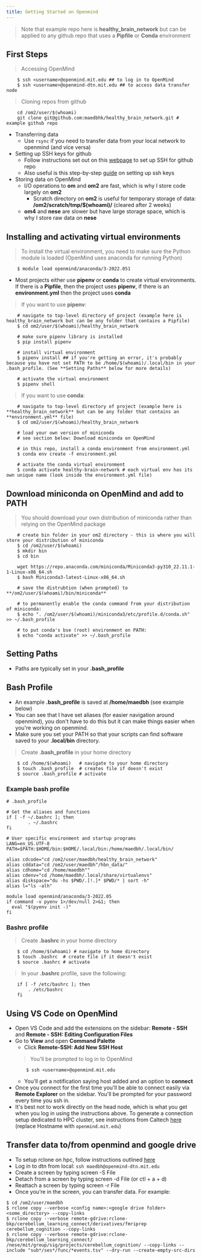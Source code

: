 ```yaml
---
title: Getting Started on Openmind
---
```


> Note that example repo here is **healthy_brain_network** but can be applied to any github repo that uses a **Pipfile** or **Conda** environment

## First Steps
> Accessing OpenMind
``` 
    $ ssh <username>@openmind.mit.edu ## to log in to OpenMind        
    $ ssh <username>@openmind-dtn.mit.edu ## to access data transfer node
```
> Cloning repos from github
```
    cd /om2/user/$(whoami)
    git clone git@github.com:maedbhk/healthy_brain_network.git # example github repo
```
* Transferring data
    * Use `rsync` if you need to transfer data from your local network to openmind (and vice versa)
* Setting up SSH keys for github
    * Follow instructions set out on this [webpage](https://jhooq.com/github-permission-denied-publickey/#1-github---how-to-fix-this-issue) to set up SSH for github repo
    * Also useful is this step-by-step [guide](https://docs.github.com/en/authentication/connecting-to-github-with-ssh/generating-a-new-ssh-key-and-adding-it-to-the-ssh-agent#generating-a-new-ssh-key) on setting up ssh keys
* Storing data on OpenMind
    * I/O operations to **om** and **om2** are fast, which is why I store code largely on **om2**
        * Scratch directory on **om2** is useful for temporary storage of data: **/om2/scratch/tmp/$(whoami)/** (cleared after 2 weeks)
    * **om4** and **nese** are slower but have large storage space, which is why I store raw data on **nese**

## Installing and activating virtual environments
> To install the virtual environment, you need to make sure the Python module is loaded (OpenMind uses anaconda for running Python)
```
    $ module load openmind/anaconda/3-2022.051
```
* Most projects either use **pipenv** or **conda** to create virtual environments. If there is a **Pipfile**, then the project uses **pipenv**, if there is an **environment.yml** then the project uses **conda**

> If you want to use **pipenv**:
```
    # navigate to top-level directory of project (example here is healthy_brain_network but can be any folder that contains a Pipfile)
    $ cd om2/user/$(whoami)/healthy_brain_network

    # make sure pipenv library is installed
    $ pip install pipenv

    # install virtual environment
    $ pipenv install ## if you're getting an error, it's probably because you have not set PATH to be /home/$(whoami)/.local/bin in your .bash_profile. (See **Setting Paths** below for more details)

    # activate the virtual environment
    $ pipenv shell
```

> If you want to use **conda**:
```
    # navigate to top-level directory of project (example here is **healthy_brain_network** but can be any folder that contains an **environment.yml** file)
    $ cd om2/user/$(whoami)/healthy_brain_network

    # load your own version of miniconda
    # see section below: Download miniconda on OpenMind

    # in this repo, install a conda environment from environment.yml
    $ conda env create -f environment.yml

    # activate the conda virtual environment
    $ conda activate healthy-brain-network # each virtual env has its own unique name (look inside the environment.yml file)
```

## Download miniconda on OpenMind and add to PATH
> You should download your own distribution of miniconda rather than relying on the OpenMind package
```
    # create bin folder in your om2 directory - this is where you will store your distribution of miniconda
    $ cd /om2/user/$(whoami)
    $ mkdir bin
    $ cd bin

    wget https://repo.anaconda.com/miniconda/Miniconda3-py310_22.11.1-1-Linux-x86_64.sh
    $ bash Miniconda3-latest-Linux-x86_64.sh

    # save the distrubtion (when prompted) to **/om2/user/$(whoami)/bin/miniconda**

    # to permanently enable the conda command from your distribution of miniconda:
    $ echo ". /om2/user/$(whoami)/miniconda3/etc/profile.d/conda.sh" >> ~/.bash_profile

    # to put conda's bse (root) environment on PATH:
    $ echo "conda activate" >> ~/.bash_profile
```

## Setting Paths
* Paths are typically set in your **.bash_profile**

## Bash Profile
* An example **.bash_profile** is saved at **/home/maedbh** (see example below)
* You can see that I have set aliases (for easier navigation around openmind), you don't have to do this but it can make things easier when you're working on openmind.
* Make sure you set your PATH so that your scripts can find software saved to your **.local/bin** directory.

> Create **.bash_profile** in your home directory 
```
    $ cd /home/$(whoami)   # navigate to your home directory
    $ touch .bash_profile  # creates file if doesn't exist
    $ source .bash_profile # activate 
```

### Example bash profile
```
# .bash_profile

# Get the aliases and functions
if [ -f ~/.bashrc ]; then
        . ~/.bashrc
fi

# User specific environment and startup programs
LANG=en_US.UTF-8
PATH=$PATH:$HOME/bin:$HOME/.local/bin:/home/maedbh/.local/bin/

alias cdcode="cd /om2/user/maedbh/healthy_brain_network"
alias cddata="cd /om2/user/maedbh"/hbn_data/"
alias cdhome="cd /home/maedbh""
alias cdenv="cd /home/maedbh/.local/share/virtualenvs"
alias diskspace="du -hs $PWD/.[!.]* $PWD/* | sort -h"
alias l="ls -alh"

module load openmind/anaconda/3-2022.05
if command -v pyenv 1>/dev/null 2>&1; then
  eval "$(pyenv init -)"
fi
```

### Bashrc profile
> Create **.bashrc** in your home directory
```
    $ cd /home/$(whoami) # navigate to home directory
    $ touch .bashrc  # create file if it doesn't exist
    $ source .bashrc # activate
```
> In your **.bashrc** profile, save the following:
```
    if [ -f /etc/bashrc ]; then
        . /etc/bashrc
    fi
```

## Using VS Code on OpenMind
* Open VS Code and add the extensions on the sidebar: **Remote - SSH** and **Remote - SSH: Editing Configuration Files**
* Go to **View** and open **Command Palette** 
    * Click **Remote-SSH: Add New SSH Host**
    > You'll be prompted to log in to OpenMind 
    ```
        $ ssh <username>@openmind.mit.edu
    ```
    * You'll get a notification saying host added and an option to **connect** 
* Once you connect for the first time you'll be able to connect easily via **Remote Explorer** on the sidebar. You'll be prompted for your password every time you ssh in. 
* It's best not to work directly on the head node, which is what you get when you log in using the instructions above. To generate a connection setup dedicated to HPC cluster, see instructions from Caltech [here](https://gist.github.com/haakon-e/e444972b99a5cd885ef6b29c86cb388e) (replace Hostname with `openmind.mit.edu`)

## Transfer data to/from openmind and google drive
* To setup rclone on hpc, follow instructions outlined [here](https://rclone.org/drive/)
* Log in to dtn from local: `ssh maedbh@openmind-dtn.mit.edu`
* Create a screen by typing screen -S File
* Detach from a screen by typing screen -d File (or ctl + a + d)
* Reattach a screen by typing screen -r File
* Once you’re in the screen, you can transfer data. For example:
> 
```
$ cd /om2/user/maedbh
$ rclone copy --verbose <config name>:<google drive folder> <some_directory> --copy-links
$ rclone copy --verbose remote-gdrive:rclone-bkp/cerebellum_learning_connect/derivatives/fmriprep cerebellum_cognition --copy-links
$ rclone copy --verbose remote-gdrive:rclone-bkp/cerebellum_learning_connect/ /nese/mit/group/sig/projects/cerebellum_cognition/ --copy-links --include "sub*/ses*/func/*events.tsv" --dry-run --create-empty-src-dirs 
```
